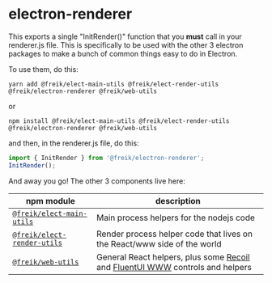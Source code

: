 # electron-renderer

This exports a single "InitRender()" function that you **must** call in your
renderer.js file. This is specifically to be used with the other 3 electron
packages to make a bunch of common things easy to do in Electron.

To use them, do this:

```shell
yarn add @freik/elect-main-utils @freik/elect-render-utils @freik/electron-renderer @freik/web-utils
```

or

```shell
npm install @freik/elect-main-utils @freik/elect-render-utils @freik/electron-renderer @freik/web-utils
```

and then, in the renderer.js file, do this:

```javascript
import { InitRender } from '@freik/electron-renderer';
InitRender();
```

And away you go! The other 3 components live here:

| npm module                                                                     | description                                                                                                                                                  |
| ------------------------------------------------------------------------------ | ------------------------------------------------------------------------------------------------------------------------------------------------------------ |
| [`@freik/elect-main-utils`](https://github.com/kevinfrei/elect-main-tools)     | Main process helpers for the nodejs code                                                                                                                     |
| [`@freik/elect-render-utils`](https://github.com/kevinfrei/elect-render-tools) | Render process helper code that lives on the React/www side of the world                                                                                     |
| [`@freik/web-utils`](https://github.com/kevinfrei/web-utils)                   | General React helpers, plus some [Recoil](recoiljs.org) and [FluentUI WWW](https://developer.microsoft.com/en-us/fluentui#/get-started) controls and helpers |
